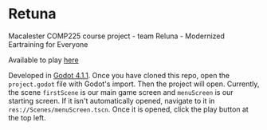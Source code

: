 # Retuna
Macalester COMP225 course project - team Reluna - Modernized Eartraining for Everyone

Available to play [here]([url](https://sniggiho.itch.io/retuna))

Developed in [Godot 4.1.1](https://github.com/godotengine/godot/releases/tag/4.1.1-stable). Once you have cloned this repo, open the `project.godot` file with Godot's import. Then the project will open. 
Currently, the scene `firstScene` is our main game screen and `menuScreen` is our starting screen. If it isn't automatically opened, navigate to it in `res://Scenes/menuScreen.tscn`. Once it is opened, click the play button at the top left. 
